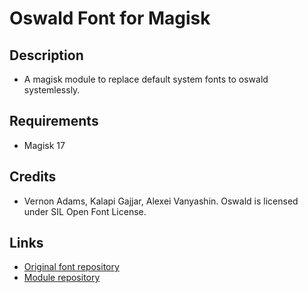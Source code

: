 # Oswald Font for Magisk

## Description
* A magisk module to replace default system fonts to oswald systemlessly.
## Requirements
* Magisk 17
## Credits
* Vernon Adams, Kalapi Gajjar, Alexei Vanyashin. Oswald is licensed under SIL Open Font License.
## Links
* [Original font repository](https://github.com/googlefonts/OswaldFont)
* [Module repository](https://github.com/ClockGen/MagiskOswaldFont)